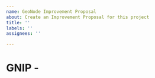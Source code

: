 ```yaml
---
name: GeoNode Improvement Proposal
about: Create an Improvement Proposal for this project
title: ''
labels: ''
assignees: ''

---
```


# GNIP <num> - <title of the GNIP here>

## Overview

Describe briefly and clearly what this proposal is meant for.

### Proposed By

<user and full name of the proponent>

### Assigned to Release

This proposal is for GeoNode <version>.

### State

* [x] Under Discussion
* [ ] In Progress
* [ ] Completed
* [ ] Rejected
* [ ] Deferred

### Motivation

Details about the motivations. Why people should accept this proposal. What are the benefits compared to the current situation.

## Proposal

Technical details for developers.

### Backwards Compatibility

Declare its Backwards Compatibility.

## Future evolution

Explain which could be future evolutions.

## Feedback

## Voting

Project Steering Committee:

* Alessio Fabiani:
* Francesco Bartoli:
* Olivier Dalang:
* Paolo Corti:
* Simone Dalmasso:

## Links

* [Email Discussion]()
* [Pull Request]()
* [Mail Discussion]()
* [Linked Issue]()